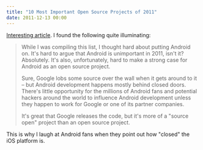 ```yaml
---
title: "10 Most Important Open Source Projects of 2011"
date: 2011-12-13 00:00
---
```


<import><p><a href="https://www.linux.com/news/featured-blogs/196:zonker/524082:the-10-most-important-open-source-projects-of-2011" target="_blank">Interesting article</a>. I found the following quite illuminating:<!--more-->
</p>
<blockquote>While I was compiling this list, I thought hard about putting Android on. It's hard to argue that Android is unimportant in 2011, isn't it? Absolutely. It's also, unfortunately, hard to make a strong case for Android as an open source project.
<p>Sure, Google lobs some source over the wall when it gets around to it – but Android development happens mostly behind closed doors. There's little opportunity for the millions of Android fans and potential hackers around the world to influence Android development unless they happen to work for Google or one of its partner companies.</p>
<p>It's great that Google releases the code, but it's more of a "source open" project than an open source project.</p>
</blockquote>
<p>This is why I laugh at Android fans when they point out how "closed" the iOS platform is.</p></import>

<!-- more -->

